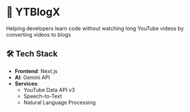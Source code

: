 # 📝 YTBlogX

Helping developers learn code without watching long YouTube videos by converting videos to blogs

## 🛠 Tech Stack

- **Frontend**: Next.js
- **AI**: Gemini API
- **Services**:
  - YouTube Data API v3
  - Speech-to-Text
  - Natural Language Processing
